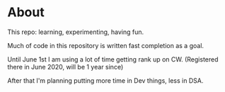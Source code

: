 # About

This repo: learning, experimenting, having fun.

Much of code in this repository is written fast completion as a goal.

Until June 1st I am using a lot of time getting rank up on CW. (Registered there in June 2020, will be 1 year since)

After that I'm planning putting more time in Dev things, less in DSA.
